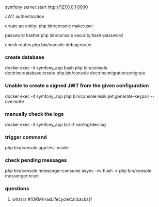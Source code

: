 symfony server:start
http://127.0.0.1:8000

JWT authentication

create an entity:
php bin/console make:user

password hasher
php bin/console security:hash-password

check routes
php bin/console debug:router

### create database
docker exec -it symfony_app bash
php bin/console doctrine:database:create
php bin/console doctrine:migrations:migrate

### Unable to create a signed JWT from the given configuration
docker exec -it symfony_app php bin/console lexik:jwt:generate-keypair --overwrite

### manually check the logs
docker exec -it symfony_app tail -f var/log/dev.log

### trigger command
php bin/console app:test-mailer

### check pending messages
php bin/console messenger:consume async -vv
flush -> php bin/console messenger:reset
### questions
1. what is #[ORM\HasLifecycleCallbacks]?
